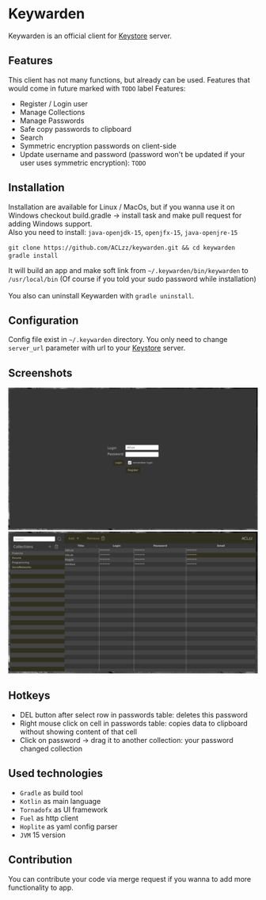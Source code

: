 # Keywarden
Keywarden is an official client for <a href="https://github.com/ACLzz/keystore-server">Keystore</a> server.<br/>

## Features
This client has not many functions, but already can be used. Features that would come in future marked with `TODO` label
Features:
  - Register / Login user
  - Manage Collections
  - Manage Passwords
  - Safe copy passwords to clipboard
  - Search
  - Symmetric encryption passwords on client-side
  - Update username and password (password won't be updated if your user uses symmetric encryption): `TODO`

## Installation
Installation are available for Linux / MacOs, but if you wanna use it on Windows checkout build.gradle -> install task and make pull request for adding Windows support.<br/>
Also you need to install: `java-openjdk-15`, `openjfx-15`, `java-openjre-15`
```
git clone https://github.com/ACLzz/keywarden.git && cd keywarden
gradle install
```
It will build an app and make soft link from `~/.keywarden/bin/keywarden` to `/usr/local/bin` (Of course if you told your sudo password while installation)<br/><br/>
You also can uninstall Keywarden with `gradle uninstall`.

## Configuration
Config file exist in `~/.keywarden` directory. You only need to change `server_url` parameter with url to your <a href="https://github.com/ACLzz/keystore-server">Keystore</a> server.

## Screenshots
<img src="extra/auth-window.png?raw=true" width="720px"/>
<img src="extra/main-window.png?raw=true" width="720px"/>

## Hotkeys
- DEL button after select row in passwords table: deletes this password
- Right mouse click on cell in passwords table: copies data to clipboard without showing content of that cell
- Click on password -> drag it to another collection: your password changed collection

## Used technologies
- `Gradle` as build tool
- `Kotlin` as main language
- `Tornadofx` as UI framework
- `Fuel` as http client
- `Hoplite` as yaml config parser
- `JVM` 15 version

## Contribution
You can contribute your code via merge request if you wanna to add more functionality to app.
